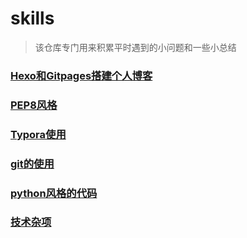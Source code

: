 # skills
> 该仓库专门用来积累平时遇到的小问题和一些小总结

### [Hexo和Gitpages搭建个人博客](https://github.com/lsmilesmile/skills/blob/master/Hexo%E5%92%8CGitpages%E6%90%AD%E5%BB%BA%E4%B8%AA%E4%BA%BA%E5%8D%9A%E5%AE%A2.md)

### [PEP8风格](https://github.com/lsmilesmile/skills/blob/master/PEP8%E9%A3%8E%E6%A0%BC.md)

### [Typora使用](https://github.com/lsmilesmile/skills/blob/master/Typora%E4%BD%BF%E7%94%A8.md)

### [git的使用](https://github.com/lsmilesmile/skills/blob/master/git%E7%9A%84%E4%BD%BF%E7%94%A8.md)

### [python风格的代码](https://github.com/lsmilesmile/skills/blob/master/python%E9%A3%8E%E6%A0%BC%E7%9A%84%E4%BB%A3%E7%A0%81.md)

### [技术杂项](https://github.com/lsmilesmile/skills/blob/master/%E6%8A%80%E6%9C%AF%E6%9D%82%E9%A1%B9.md)




